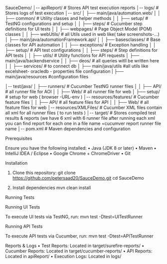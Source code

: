 SauceDemo/
│-- apiReport/              # Stores API test execution reports
│-- logs/                   # Stores logs of test execution
│-- src/
│   ├── main/java/automation.web/
│   │   ├── common/         # Utility classes and helper methods
│   │   ├── setup/          # TestNG configurations and setup
│   │   ├── steps/          # Cucumber step definitions for UI tests
│   │   ├── webpages/       # Page Object Model (POM) classes
│   │   ├── webUtils/       # all Utils used in web like( take screenshots-...)
│   ├── main/java/automationFramework.api/
│   │   ├── basesclasses/   # Base classes for API automation
│   │   ├── exceptions/     # Exception handling
│   │   ├── setup/          # API test configurations
│   │   ├── steps/          # Step definitions for API tests
│   │   ├── utils/          # Utility functions for API requests
│   ├── main/java/backendservice
│   │   ├── deos/         # all queries witll be written here
│   │   ├── services/     # to connect db 
│   ├── main/java/utils   #all utils like excelsheet- oracledb - properties file configuration
|   ├── main/java/resources   #configuration files


│-- test/java/
│   ├── runners/            # Cucumber TestNG runner files
│   │   ├── API/            # all runner file for AOI
│   │   ├── Web/            # all runner file for web
│   ├── setup/              # setup for web ( browser -URL-env )
│-- resources/features/     # Cucumber feature files
│   │   ├── API/            # all feature files for API
│   │   ├── Web/            # all feature files for web
│-- resources/XMLFiles/     # Cucumber XML files contain all xml for all runner files  ( to run tests )
│-- target/                 # Stores compiled test results & reports (we have 6 xml with 6 runner file after running each xml you can find report for each one in a file name =cucumver report runner file name 
│-- pom.xml                 # Maven dependencies and configuration

Prerequisites

Ensure you have the following installed:
 • Java (JDK 8 or later)
 • Maven
 • IntelliJ IDEA / Eclipse
 • Google Chrome + ChromeDriver
 • Git

Installation
 1. Clone this repository:
    git clone https://github.com/petersaad20/SauceDemo.git
cd SauceDemo

3. Install dependencies
   mvn clean install
   
Running Tests

Running UI Tests

To execute UI tests via TestNG, run:
mvn test -Dtest=UITestRunner

Running API Tests

To execute API tests via Cucumber, run:
mvn test -Dtest=APITestRunner

Reports & Logs
 • Test Reports: Located in target/surefire-reports/
 • Cucumber Reports: Located in target/cucumber-reports/
 • API Reports: Located in apiReport/
 • Execution Logs: Located in logs/
